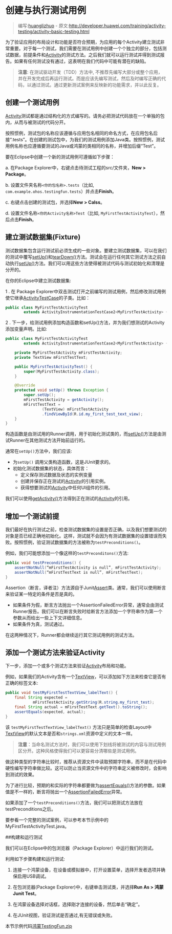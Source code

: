 # 创建与执行测试用例

> 编写:[huanglizhuo](https://github.com/huanglizhuo) - 原文:<http://developer.huawei.com/training/activity-testing/activity-basic-testing.html>

为了验证应用的布局设计和功能是否符合预期，为应用的每个Activity建立测试非常重要。对于每一个测试，我们需要在测试用例中创建一个个独立的部分，包括测试数据，前提条件和[Activity](http://developer.huawei.com/reference/ohos/app/Activity.html)的测试方法。之后我们就可以运行测试并得到测试报告。如果有任何测试没有通过，这表明在我们代码中可能有潜在的缺陷。

> **注意**: 在测试驱动开发（TDD）方法中, 不推荐先编写大部分或整个应用，并在开发完成后再运行测试。而是应该先编写测试，然后及时编写正确的代码，以通过测试。通过更新测试案例来反映新的功能需求，并以此反复。

## 创建一个测试用例

[Activity](http://developer.huawei.com/reference/ohos/app/Activity.html)测试都是通过结构化的方式编写的。请务必把测试代码放在一个单独的包内，从而与被测试的代码分开。

按照惯例，测试包的名称应该遵循与应用包名相同的命名方式，在应用包名后接“.tests”。在创建的测试包中，为我们的测试用例添加Java类。按照惯例，测试用例名称也应遵循要测试的Java或鸿蒙的类相同的名称，并增加后缀“Test”。

要在Eclipse中创建一个新的测试用例可遵循如下步骤：

a. 在Package Explorer中，右键点击待测试工程的src/文件夹，**New > Package**。

b. 设置文件夹名称`<你的包名称>.tests`（比如, `com.example.ohos.testingfun.tests`）并点击**Finish**。

c. 右键点击创建的测试包，并选择**New > Calss**。

d. 设置文件名称`<你的Activity名称>Test`（比如, `MyFirstTestActivityTest`），然后点击**Finish**。

## 建立测试数据集(Fixture)

测试数据集包含运行测试前必须生成的一些对象。要建立测试数据集，可以在我们的测试中覆写<a href="http://developer.huawei.com/reference/junit/framework/TestCase.html#setUp()">setUp()</a>和<a href="http://developer.huawei.com/reference/junit/framework/TestCase.html#tearDown()">tearDown()</a>方法。测试会在运行任何其它测试方法之前自动执行<a href="http://developer.huawei.com/reference/junit/framework/TestCase.html#setUp()">setUp()</a>方法。我们可以用这些方法使得被测试代码与测试初始化和清理是分开的。

在你的Eclipse中建立测试数据集:

1 . 在 Package Explorer中双击测试打开之前编写的测试用例，然后修改测试用例使它继承[ActivityTestCase](http://developer.huawei.com/reference/ohos/test/ActivityTestCase.html)的子类。比如：

```java
public class MyFirstTestActivityTest
        extends ActivityInstrumentationTestCase2<MyFirstTestActivity> {
```

2 . 下一步，给测试用例添加构造函数和setUp()方法，并为我们想测试的Activity添加变量声明。比如:

```java
public class MyFirstTestActivityTest
        extends ActivityInstrumentationTestCase2<MyFirstTestActivity> {

    private MyFirstTestActivity mFirstTestActivity;
    private TextView mFirstTestText;

    public MyFirstTestActivityTest() {
        super(MyFirstTestActivity.class);
    }

    @Override
    protected void setUp() throws Exception {
        super.setUp();
        mFirstTestActivity = getActivity();
        mFirstTestText =
                (TextView) mFirstTestActivity
                .findViewById(R.id.my_first_test_text_view);
    }
}
```

构造函数是由测试用的Runner调用，用于初始化测试类的，而<a href="http://developer.huawei.com/reference/junit/framework/TestCase.html#setUp()">setUp()</a>方法是由测试Runner在其他测试方法开始前运行的。

通常在`setUp()`方法中，我们应该:

* 为`setUp()` 调用父类构造函数，这是JUnit要求的。
* 初始化测试数据集的状态，具体而言：
    * 定义保存测试数据及状态的实例变量
    * 创建并保存正在测试的[Activity](http://developer.huawei.com/reference/ohos/app/Activity.html)的引用实例。
    * 获得想要测试的[Activity](http://developer.huawei.com/reference/ohos/app/Activity.html)中任何UI组件的引用。

我们可以使用<a href="http://developer.huawei.com/reference/ohos/test/ActivityInstrumentationTestCase2.html#getActivity()">getActivity()</a>方法得到正在测试的[Activity](http://developer.huawei.com/reference/ohos/app/Activity.html)的引用。

## 增加一个测试前提

我们最好在执行测试之前，检查测试数据集的设置是否正确，以及我们想要测试的对象是否已经正确地初始化。这样，测试就不会因为有测试数据集的设置错误而失败。按照惯例，验证测试数据集的方法被称为`testPreconditions()`。

例如，我们可能想添加一个像这样的`testPreconditons()`方法:

```java
public void testPreconditions() {
    assertNotNull(“mFirstTestActivity is null”, mFirstTestActivity);
    assertNotNull(“mFirstTestText is null”, mFirstTestText);
}
```

Assertion（断言，译者注）方法源自于Junit[Assert](http://developer.huawei.com/reference/junit/framework/Assert.html)类。通常，我们可以使用断言来验证某一特定的条件是否是真的。

* 如果条件为假，断言方法抛出一个AssertionFailedError异常，通常会由测试Runner报告。我们可以在断言失败时给断言方法添加一个字符串作为第一个参数从而给出一些上下文详细信息。
* 如果条件为真，测试通过。

在这两种情况下，Runner都会继续运行其它测试用例的测试方法。

## 添加一个测试方法来验证Activity

下一步，添加一个或多个测试方法来验证[Activity](http://developer.huawei.com/reference/ohos/app/Activity.html)布局和功能。

例如，如果我们的Activity含有一个[TextView](http://developer.huawei.com/reference/ohos/widget/TextView.html)，可以添加如下方法来检查它是否有正确的标签文本:

```java
public void testMyFirstTestTextView_labelText() {
    final String expected =
            mFirstTestActivity.getString(R.string.my_first_test);
    final String actual = mFirstTestText.getText().toString();
    assertEquals(expected, actual);
}
```

该 `testMyFirstTestTextView_labelText()` 方法只是简单的检查Layout中[TextView](http://developer.huawei.com/reference/ohos/widget/TextView.html)的默认文本是否和`strings.xml`资源中定义的文本一样。

>**注意**：当命名测试方法时，我们可以使用下划线将被测试的内容与测试用例区分开。这种风格使得我们可以更容易分清哪些是测试用例。

做这种类型的字符串比较时，推荐从资源文件中读取预期字符串，而不是在代码中硬性编写字符串做比较。这可以防止当资源文件中的字符串定义被修改时，会影响到测试的效果。

为了进行比较，预期的和实际的字符串都要做为<a href="http://developer.huawei.com/reference/junit/framework/Assert.html#assertEquals(java.lang.String, java.lang.String)">assertEquals()</a>方法的参数。如果值是不一样的，断言将抛出一个[AssertionFailedError](http://developer.huawei.com/reference/junit/framework/AssertionFailedError.html)异常。

如果添加了一个`testPreconditions()`方法，我们可以把测试方法放在testPreconditions之后。

要参看一个完整的测试案例，可以参考本节示例中的MyFirstTestActivityTest.java。

##构建和运行测试

我们可以在Eclipse中的包浏览器（Package Explorer）中运行我们的测试。

利用如下步骤构建和运行测试:

1. 连接一个鸿蒙设备，在设备或模拟器中，打开设置菜单，选择开发者选项并确保启用USB调试。

2. 在包浏览器(Package Explorer)中，右键单击测试类，并选择**Run As > 鸿蒙 Junit Test**。

3. 在鸿蒙设备选择对话框，选择刚才连接的设备，然后单击“确定”。

4. 在JUnit视图，验证测试是否通过,有无错误或失败。

本节示例代码[鸿蒙TestingFun.zip](http://developer.huawei.com/shareables/training/鸿蒙TestingFun.zip)
